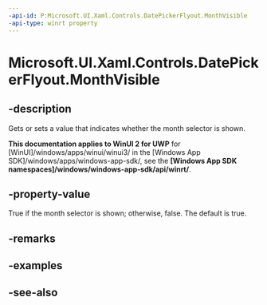 ```yaml
---
-api-id: P:Microsoft.UI.Xaml.Controls.DatePickerFlyout.MonthVisible
-api-type: winrt property
---
```


<!-- Property syntax
public bool MonthVisible { get;  set; }
-->

# Microsoft.UI.Xaml.Controls.DatePickerFlyout.MonthVisible

## -description
Gets or sets a value that indicates whether the month selector is shown.

**This documentation applies to WinUI 2 for UWP** for [WinUI]/windows/apps/winui/winui3/ in the [Windows App SDK]/windows/apps/windows-app-sdk/, see the **[Windows App SDK namespaces]/windows/windows-app-sdk/api/winrt/**.

## -property-value
True if the month selector is shown; otherwise, false. The default is true.

## -remarks

## -examples

## -see-also
